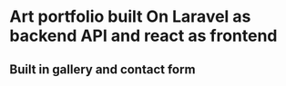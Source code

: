 
# Art portfolio built On Laravel as backend API and react as frontend

## Built in gallery and contact form
